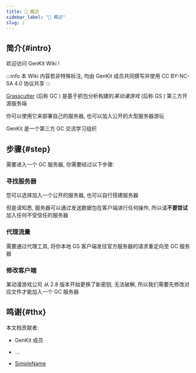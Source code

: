 ```yaml
---
title: 🎲 概述
sidebar_label: "🎲 概述"
slug: /
---
```


## 简介{#intro}

欢迎访问 GenKit Wiki ! 

:::info
本 Wiki 内容若非特殊标注, 均由 GenKit 成员共同撰写并使用 CC BY-NC-SA 4.0 协议共享
:::

[Grasscutter](https://github.com/Grasscutters/Grasscutter) (后称 GC ) 是基于抓包分析构建的*某动漫游戏* (后称 GS ) 第三方开源服务端

你可以使用它来部署自己的服务器, 也可以加入公开的大型服务器游玩

GenKit 是一个第三方 GC 交流学习组织

## 步骤{#step}

需要进入一个 GC 服务器, 你需要经过以下步骤: 

### 寻找服务器

您可以选择加入一个公开的服务器, 也可以自行搭建服务器

但是请知悉, 服务器可以通过发送数据包在客户端进行任何操作, 所以请**不要尝试**加入任何不受信任的服务器

### 代理流量

需要通过代理工具, 将你本地 GS 客户端发往官方服务器的请求重定向至 GC 服务器

### 修改客户端

某动漫游戏公司 从 2.8 版本开始更换了新密钥, 无法破解, 所以我们需要先修改对应文件才能加入一个 GC 服务器

## 鸣谢{#thx}

本文档贡献者:

- GenKit 成员

- ...

- [SimpleName](YourHomePage)

  
